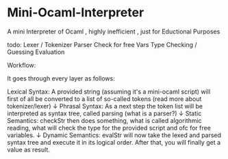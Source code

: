 # Mini-Ocaml-Interpreter
A mini Interpreter of Ocaml , highly inefficient , just for Eductional Purposes

todo: 
Lexer / Tokenizer
Parser
Check for free Vars
Type Checking / Guessing
Evaluation

Workflow:

It goes through every layer as follows:

Lexical Syntax: A provided string (assuming it's a mini-ocaml script) will first of all be converted to a list of so-called tokens (read more about tokenizer/lexer)
↓
Phrasal Syntax: As a next step the token list will be interpreted as syntax tree, called parsing (what is a parser?)
↓
Static Semantics: checkStr then does something, what is called algorithmic reading, what will check the type for the provided script and ofc for free variables.
↓
Dynamic Semantics: evalStr will now take the lexed and parsed syntax tree and execute it in its logical order. After that, you will finally get a value as result.
